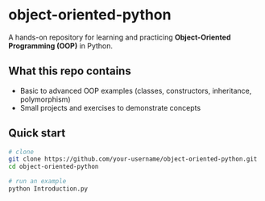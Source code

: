 # object-oriented-python

A hands-on repository for learning and practicing **Object-Oriented Programming (OOP)** in Python.

## What this repo contains
- Basic to advanced OOP examples (classes, constructors, inheritance, polymorphism)
- Small projects and exercises to demonstrate concepts

## Quick start
```bash
# clone
git clone https://github.com/your-username/object-oriented-python.git
cd object-oriented-python

# run an example
python Introduction.py
